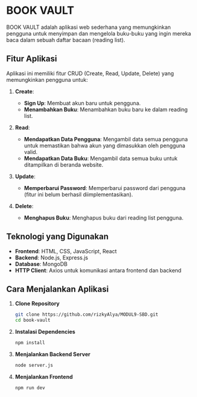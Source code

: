 # BOOK VAULT

BOOK VAULT adalah aplikasi web sederhana yang memungkinkan pengguna untuk menyimpan dan mengelola buku-buku yang ingin mereka baca dalam sebuah daftar bacaan (reading list).

## Fitur Aplikasi

Aplikasi ini memiliki fitur CRUD (Create, Read, Update, Delete) yang memungkinkan pengguna untuk:

1. **Create**:
   - **Sign Up**: Membuat akun baru untuk pengguna.
   - **Menambahkan Buku**: Menambahkan buku baru ke dalam reading list.

2. **Read**:
   - **Mendapatkan Data Pengguna**: Mengambil data semua pengguna untuk memastikan bahwa akun yang dimasukkan oleh pengguna valid.
   - **Mendapatkan Data Buku**: Mengambil data semua buku untuk ditampilkan di beranda website.

3. **Update**:
   - **Memperbarui Password**: Memperbarui password dari pengguna (fitur ini belum berhasil diimplementasikan).

4. **Delete**:
   - **Menghapus Buku**: Menghapus buku dari reading list pengguna.

## Teknologi yang Digunakan

- **Frontend**: HTML, CSS, JavaScript, React
- **Backend**: Node.js, Express.js
- **Database**: MongoDB
- **HTTP Client**: Axios untuk komunikasi antara frontend dan backend

## Cara Menjalankan Aplikasi

1. **Clone Repository**
   ```bash
   git clone https://github.com/rizkyAlya/MODUL9-SBD.git
   cd book-vault
2. **Instalasi Dependencies**
   ```bash
   npm install
4. **Menjalankan Backend Server**
   ```bash
   node server.js
6. **Menjalankan Frontend**
    ```bash
    npm run dev
